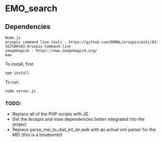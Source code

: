 # EMO_search


## Dependencies
```
Node.js
aruspix command line tools - https://github.com/DDMAL/aruspix/wiki/03-%E2%80%93-Aruspix-Command-line
imagemagick - https://www.imagemagick.org/
maw
```

To install, first

```
npm install
```

To run:
```
node server.js
```

### TODO:
- Replace all of the PHP scripts with JS
- Get the Aruspix and maw dependencies better integrated into the project
- Replace parse_mei_to_diat_int_str.awk with an actual xml parser for the MEI (this is a timebomb!)
